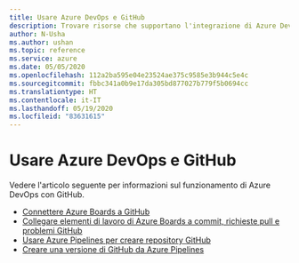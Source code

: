 ```yaml
---
title: Usare Azure DevOps e GitHub
description: Trovare risorse che supportano l'integrazione di Azure DevOps e GitHub
author: N-Usha
ms.author: ushan
ms.topic: reference
ms.service: azure
ms.date: 05/05/2020
ms.openlocfilehash: 112a2ba595e04e23524ae375c9585e3b944c5e4c
ms.sourcegitcommit: fbbc341a0b9e17da305bd877027b779f5b0694cc
ms.translationtype: HT
ms.contentlocale: it-IT
ms.lasthandoff: 05/19/2020
ms.locfileid: "83631615"
---
```

# <a name="work-with-azure-devops-and-github"></a>Usare Azure DevOps e GitHub 

Vedere l'articolo seguente per informazioni sul funzionamento di Azure DevOps con GitHub.  

- [Connettere Azure Boards a GitHub](/azure/devops/boards/github)   
- [Collegare elementi di lavoro di Azure Boards a commit, richieste pull e problemi GitHub](/azure/devops/boards/github/link-to-from-github)  
- [Usare Azure Pipelines per creare repository GitHub](/azure/devops/pipelines/repos/github)   
- [Creare una versione di GitHub da Azure Pipelines](/azure/devops/pipelines/tasks/utility/github-release)  
 

